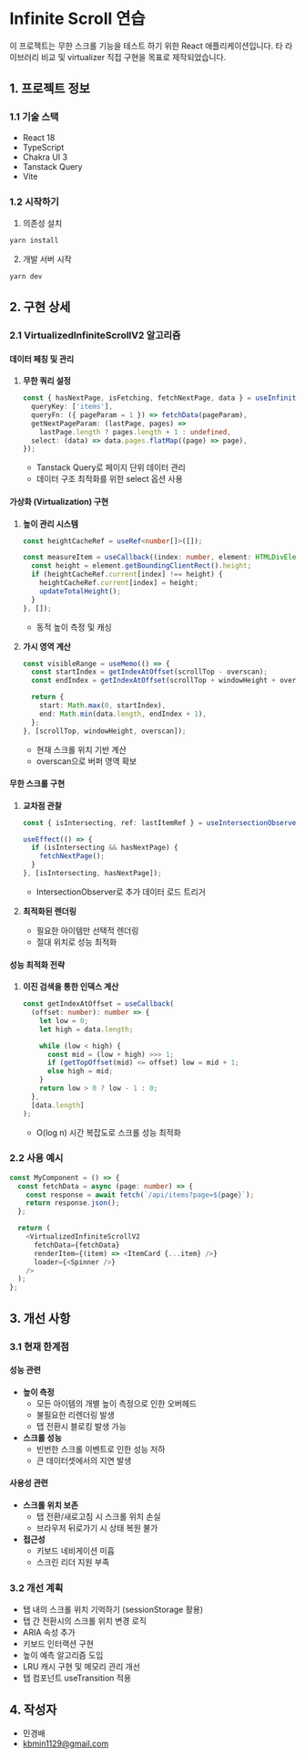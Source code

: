 # Infinite Scroll 연습

이 프로젝트는 무한 스크롤 기능을 테스트 하기 위한 React 애플리케이션입니다. 타 라이브러리 비교 및 virtualizer 직접 구현을 목표로 제작되었습니다.

## 1. 프로젝트 정보

### 1.1 기술 스택

- React 18
- TypeScript
- Chakra UI 3
- Tanstack Query
- Vite

### 1.2 시작하기

1. 의존성 설치

```bash
yarn install
```

2. 개발 서버 시작

```bash
yarn dev
```

## 2. 구현 상세

### 2.1 VirtualizedInfiniteScrollV2 알고리즘

#### 데이터 페칭 및 관리

1. **무한 쿼리 설정**
   ```typescript
   const { hasNextPage, isFetching, fetchNextPage, data } = useInfiniteQuery({
     queryKey: ['items'],
     queryFn: ({ pageParam = 1 }) => fetchData(pageParam),
     getNextPageParam: (lastPage, pages) =>
       lastPage.length ? pages.length + 1 : undefined,
     select: (data) => data.pages.flatMap((page) => page),
   });
   ```
   - Tanstack Query로 페이지 단위 데이터 관리
   - 데이터 구조 최적화를 위한 select 옵션 사용

#### 가상화 (Virtualization) 구현

1. **높이 관리 시스템**

   ```typescript
   const heightCacheRef = useRef<number[]>([]);

   const measureItem = useCallback((index: number, element: HTMLDivElement) => {
     const height = element.getBoundingClientRect().height;
     if (heightCacheRef.current[index] !== height) {
       heightCacheRef.current[index] = height;
       updateTotalHeight();
     }
   }, []);
   ```

   - 동적 높이 측정 및 캐싱

2. **가시 영역 계산**

   ```typescript
   const visibleRange = useMemo(() => {
     const startIndex = getIndexAtOffset(scrollTop - overscan);
     const endIndex = getIndexAtOffset(scrollTop + windowHeight + overscan);

     return {
       start: Math.max(0, startIndex),
       end: Math.min(data.length, endIndex + 1),
     };
   }, [scrollTop, windowHeight, overscan]);
   ```

   - 현재 스크롤 위치 기반 계산
   - overscan으로 버퍼 영역 확보

#### 무한 스크롤 구현

1. **교차점 관찰**

   ```typescript
   const { isIntersecting, ref: lastItemRef } = useIntersectionObserver();

   useEffect(() => {
     if (isIntersecting && hasNextPage) {
       fetchNextPage();
     }
   }, [isIntersecting, hasNextPage]);
   ```

   - IntersectionObserver로 추가 데이터 로드 트리거

2. **최적화된 렌더링**

   - 필요한 아이템만 선택적 렌더링
   - 절대 위치로 성능 최적화

#### 성능 최적화 전략

1. **이진 검색을 통한 인덱스 계산**

   ```typescript
   const getIndexAtOffset = useCallback(
     (offset: number): number => {
       let low = 0;
       let high = data.length;

       while (low < high) {
         const mid = (low + high) >>> 1;
         if (getTopOffset(mid) <= offset) low = mid + 1;
         else high = mid;
       }
       return low > 0 ? low - 1 : 0;
     },
     [data.length]
   );
   ```

   - O(log n) 시간 복잡도로 스크롤 성능 최적화

### 2.2 사용 예시

```typescript
const MyComponent = () => {
  const fetchData = async (page: number) => {
    const response = await fetch(`/api/items?page=${page}`);
    return response.json();
  };

  return (
    <VirtualizedInfiniteScrollV2
      fetchData={fetchData}
      renderItem={(item) => <ItemCard {...item} />}
      loader={<Spinner />}
    />
  );
};
```

## 3. 개선 사항

### 3.1 현재 한계점

#### 성능 관련

- **높이 측정**
  - 모든 아이템의 개별 높이 측정으로 인한 오버헤드
  - 불필요한 리렌더링 발생
  - 탭 전환시 블로킹 발생 가능
- **스크롤 성능**
  - 빈번한 스크롤 이벤트로 인한 성능 저하
  - 큰 데이터셋에서의 지연 발생

#### 사용성 관련

- **스크롤 위치 보존**
  - 탭 전환/새로고침 시 스크롤 위치 손실
  - 브라우저 뒤로가기 시 상태 복원 불가
- **접근성**
  - 키보드 네비게이션 미흡
  - 스크린 리더 지원 부족

### 3.2 개선 계획

- 탭 내의 스크롤 위치 기억하기 (sessionStorage 활용)
- 탭 간 전환시의 스크롤 위치 변경 로직
- ARIA 속성 추가
- 키보드 인터랙션 구현
- 높이 예측 알고리즘 도입
- LRU 캐시 구현 및 메모리 관리 개선
- 탭 컴포넌트 useTransition 적용

## 4. 작성자

- 민경배
- kbmin1129@gmail.com
